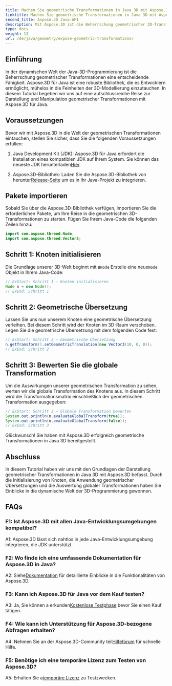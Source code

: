 ```yaml
---
title: Machen Sie geometrische Transformationen in Java 3D mit Aspose.3D verfügbar
linktitle: Machen Sie geometrische Transformationen in Java 3D mit Aspose.3D verfügbar
second_title: Aspose.3D Java-API
description: Mit Aspose.3D ist die Beherrschung geometrischer 3D-Transformationen in Java ganz einfach. Lernen Sie, Knoten zu manipulieren, Übersetzungen anzuwenden und globale Transformationen auszuwerten.
type: docs
weight: 13
url: /de/java/geometry/expose-geometric-transformations/
---
```

## Einführung

In der dynamischen Welt der Java-3D-Programmierung ist die Beherrschung geometrischer Transformationen eine entscheidende Fähigkeit. Aspose.3D für Java ist eine robuste Bibliothek, die es Entwicklern ermöglicht, mühelos in die Feinheiten der 3D-Modellierung einzutauchen. In diesem Tutorial begeben wir uns auf eine aufschlussreiche Reise zur Darstellung und Manipulation geometrischer Transformationen mit Aspose.3D für Java.

## Voraussetzungen

Bevor wir mit Aspose.3D in die Welt der geometrischen Transformationen eintauchen, stellen Sie sicher, dass Sie die folgenden Voraussetzungen erfüllen:

1.  Java Development Kit (JDK): Aspose.3D für Java erfordert die Installation eines kompatiblen JDK auf Ihrem System. Sie können das neueste JDK herunterladen[Hier](https://www.oracle.com/java/technologies/javase-downloads.html).

2.  Aspose.3D-Bibliothek: Laden Sie die Aspose.3D-Bibliothek von herunter[Release-Seite](https://releases.aspose.com/3d/java/) um es in Ihr Java-Projekt zu integrieren.

## Pakete importieren

Sobald Sie über die Aspose.3D-Bibliothek verfügen, importieren Sie die erforderlichen Pakete, um Ihre Reise in die geometrischen 3D-Transformationen zu starten. Fügen Sie Ihrem Java-Code die folgenden Zeilen hinzu:

```java
import com.aspose.threed.Node;
import com.aspose.threed.Vector3;
```

## Schritt 1: Knoten initialisieren

 Die Grundlage unserer 3D-Welt beginnt mit a`Node` Erstelle eine neue`Node` Objekt in Ihrem Java-Code:

```java
// ExStart: Schritt 1 – Knoten initialisieren
Node n = new Node();
// ExEnd: Schritt 1
```

## Schritt 2: Geometrische Übersetzung

Lassen Sie uns nun unserem Knoten eine geometrische Übersetzung verleihen. Bei diesem Schritt wird der Knoten im 3D-Raum verschoben. Legen Sie die geometrische Übersetzung mit dem folgenden Code fest:

```java
// ExStart: Schritt 2 – Geometrische Übersetzung
n.getTransform().setGeometricTranslation(new Vector3(10, 0, 0));
// ExEnd: Schritt 2
```

## Schritt 3: Bewerten Sie die globale Transformation

Um die Auswirkungen unserer geometrischen Transformation zu sehen, werten wir die globale Transformation des Knotens aus. In diesem Schritt wird die Transformationsmatrix einschließlich der geometrischen Transformation ausgegeben:

```java
// ExStart: Schritt 3 – Globale Transformation bewerten
System.out.println(n.evaluateGlobalTransform(true));
System.out.println(n.evaluateGlobalTransform(false));
// ExEnd: Schritt 3
```

Glückwunsch! Sie haben mit Aspose.3D erfolgreich geometrische Transformationen in Java 3D bereitgestellt.

## Abschluss

In diesem Tutorial haben wir uns mit den Grundlagen der Darstellung geometrischer Transformationen in Java 3D mit Aspose.3D befasst. Durch die Initialisierung von Knoten, die Anwendung geometrischer Übersetzungen und die Auswertung globaler Transformationen haben Sie Einblicke in die dynamische Welt der 3D-Programmierung gewonnen.

## FAQs

### F1: Ist Aspose.3D mit allen Java-Entwicklungsumgebungen kompatibel?

A1: Aspose.3D lässt sich nahtlos in jede Java-Entwicklungsumgebung integrieren, die JDK unterstützt.

### F2: Wo finde ich eine umfassende Dokumentation für Aspose.3D in Java?

 A2: Siehe[Dokumentation](https://reference.aspose.com/3d/java/) für detaillierte Einblicke in die Funktionalitäten von Aspose.3D.

### F3: Kann ich Aspose.3D für Java vor dem Kauf testen?

 A3: Ja, Sie können a erkunden[Kostenlose Testphase](https://releases.aspose.com/) bevor Sie einen Kauf tätigen.

### F4: Wie kann ich Unterstützung für Aspose.3D-bezogene Abfragen erhalten?

 A4: Nehmen Sie an der Aspose.3D-Community teil[Hilfeforum](https://forum.aspose.com/c/3d/18) für schnelle Hilfe.

### F5: Benötige ich eine temporäre Lizenz zum Testen von Aspose.3D?

 A5: Erhalten Sie a[temporäre Lizenz](https://purchase.aspose.com/temporary-license/) zu Testzwecken.